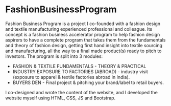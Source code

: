 # FashionBusinessProgram

Fashion Business Program is a project I co-founded with a fashion design and textile manufacturing experienced professional and colleague. 
Its concept is a fashion business accelerator program to help fashion design aspirers to have a complete program that takes them from the fundamentals and theory of fashion design, getting first hand insight into textile sourcing and manufacturing, all the way to a final made product(s) ready to pitch to investors. The program is split into 3 modules:
+ FASHION & TEXTILE FUNDAMENTALS - THEORY & PRACTICAL
+ INDUSTRY EXPOSURE TO FACTORIES (ABROAD) - industry visit (exposure to apparel & textile factories abroad in India). 
+ BUYERS DEN - Final project & pitching your brand/label to retail buyers. 

I co-designed and wrote the content of the website, and I developed the website myself using HTML, CSS, JS and Bootstrap. 
